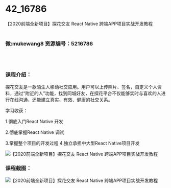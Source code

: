 # 42_16786
【2020前端全新项目】探花交友 React Native 跨端APP项目实战开发教程
<br/></br>
<h3>微:mukewang8 资源编号：5216786</h3>
<br/></br>
<h3>课程介绍：</h3>
<p>探花交友是一款陌生人移动社交应用。用户可以上传照片、签名，自定义个人资料，通过“附近的人”功能，找到同城好友，在探花平台不仅能够实时与喜欢的人进行在线沟通，还能建立真实、有效、健康的社交关系。</p>
<p>学习收获：</p>
<p>1.彻底入门<a title="查看与 React Native 相关的文章" target="_blank">React Native</a> 开发</p>
<p>2.彻底掌握<a title="查看与 React Native 相关的文章" target="_blank">React Native</a> 调试</p>
<p>3.掌握整个项目的开发过程 4.独立承担中大型React Native项目开发</p>
<p><img src="https://www.ko996.com/wp-content/uploads/img/2020/12/2-27-300x140.png" alt="【2020前端全新项目】探花交友 React Native 跨端APP项目实战开发教程"></p>
<div class="info-desc">
<h3>课程截图：</h3>
<p><img src="https://www.ko996.com/wp-content/uploads/img/2020/12/1-28.png" alt="【2020前端全新项目】探花交友 React Native 跨端APP项目实战开发教程"></p>


			
</div>
